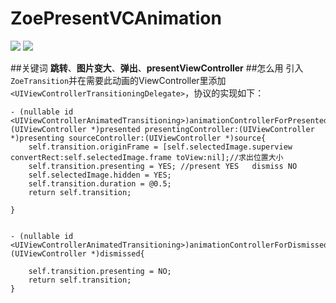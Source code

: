 # ZoePresentVCAnimation
![](https://img.shields.io/badge/Title-ZoePresentVCAnimation-7f62b4.svg)
![](https://img.shields.io/badge/Author-Zoe-ff62b4.svg)

##关键词
**跳转**、**图片变大**、**弹出**、**presentViewController**
##怎么用
引入`ZoeTransition`并在需要此动画的ViewController里添加`<UIViewControllerTransitioningDelegate>`，协议的实现如下：
```
- (nullable id <UIViewControllerAnimatedTransitioning>)animationControllerForPresentedController:(UIViewController *)presented presentingController:(UIViewController *)presenting sourceController:(UIViewController *)source{
    self.transition.originFrame = [self.selectedImage.superview convertRect:self.selectedImage.frame toView:nil];//求出位置大小
    self.transition.presenting = YES; //present YES   dismiss NO
    self.selectedImage.hidden = YES;
    self.transition.duration = @0.5;
    return self.transition;
    
}


- (nullable id <UIViewControllerAnimatedTransitioning>)animationControllerForDismissedController:(UIViewController *)dismissed{
    
    self.transition.presenting = NO;
    return self.transition;
}
```
